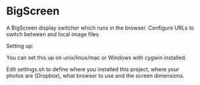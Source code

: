 BigScreen
=========

A BigScreen display switcher which runs in the browser. Configure URLs to switch between and local image files

Setting up:

You can set this up on unix/linux/mac or Windows with cygwin installed.

Edit settings.sh to define where you installed this project, where your photos are (Dropbox), what browser to use and the screen dimensions.


